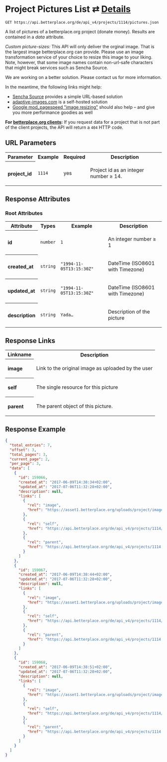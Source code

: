 
# Project Pictures List ⇄ [Details](project_picture_details.md)

```Rebol
GET https://api.betterplace.org/de/api_v4/projects/1114/pictures.json
```

A list of pictures of a betterplace.org project (donate money).
Results are contained in a *data* attribute.

*Custom picture-sizes:* This API will only deliver the orginal image.
That is the largest image betterplace.org can provide.
Please use an image transformation service of your choice to resize this
image to your liking. Note, however, that some image names contain
non-url-safe characters that might break services such as Sencha Source.

We are working on a better solution. Please contact us for more information.

In the meantime, the following links might help:

* [Sencha Source](http://docs.sencha.io/current/index.html#!/guide/src) provides a simple URL-based solution
* [adaptive-images.com](http://adaptive-images.com/) is a self-hosted solution
* [Google mod_pagespeed "image resizing"](https://developers.google.com/speed/docs/mod_pagespeed/filter-image-optimize)
  should also help – and give you more performance goodies as well

**For [betterplace.org clients](../README.md#client-api):**
If you request data for a project that is not part of the client
projects, the API will return a `404` HTTP code.


## URL Parameters

<table>
  <tr>
    <th>Parameter</th>
    <th>Example</th>
    <th>Required</th>
    <th>Description</th>
  </tr>
  <tr>
    <th align="left">project_id</th>
    <td><code>1114</code></td>
    <td>yes</td>
<td>

Project id as an integer number ≥ 14.

</td>
  </tr>
</table>


## Response Attributes

### Root Attributes

  <table>
    <tr>
      <th>Attribute</th>
      <th>Types</th>
      <th>Example</th>
      <th>Description</th>
    </tr>
    <tr>
      <th align="left">id</th>
      <td><code>number</code></td>
      <td><code>1</code></td>
<td>

An integer number ≥ 1

</td>
    </tr>
    <tr>
      <th align="left">created_at</th>
      <td><code>string</code></td>
      <td><code>"1994-11-05T13:15:30Z"</code></td>
<td>

DateTime (ISO8601 with Timezone)

</td>
    </tr>
    <tr>
      <th align="left">updated_at</th>
      <td><code>string</code></td>
      <td><code>"1994-11-05T13:15:30Z"</code></td>
<td>

DateTime (ISO8601 with Timezone)

</td>
    </tr>
    <tr>
      <th align="left">description</th>
      <td><code>string</code></td>
      <td><code>Yada…</code></td>
<td>

Description of the picture

</td>
    </tr>
  </table>
</table>

## Response Links

<table>
  <tr>
    <th>Linkname</th>
    <th>Description</th>
  </tr>
    <tr>
<th align="left">

image

</th>
<td>

Link to the original image as uploaded by the user

</td>
    </tr>
    <tr>
<th align="left">

self

</th>
<td>

The single resource for this picture

</td>
    </tr>
    <tr>
<th align="left">

parent

</th>
<td>

The parent object of this picture.

</td>
    </tr>
</table>

## Response Example

```json
{
  "total_entries": 7,
  "offset": 3,
  "total_pages": 3,
  "current_page": 2,
  "per_page": 3,
  "data": [
    {
      "id": 159066,
      "created_at": "2017-06-09T14:38:34+02:00",
      "updated_at": "2017-07-06T11:32:28+02:00",
      "description": null,
      "links": [
        {
          "rel": "image",
          "href": "https://asset1.betterplace.org/uploads/project/image/000/001/114/159066/bp1497011914_1.2.1.JPG"
        },
        {
          "rel": "self",
          "href": "https://api.betterplace.org/de/api_v4/projects/1114/pictures/159066.json"
        },
        {
          "rel": "parent",
          "href": "https://api.betterplace.org/de/api_v4/projects/1114.json"
        }
      ]
    },
    {
      "id": 159067,
      "created_at": "2017-06-09T14:38:44+02:00",
      "updated_at": "2017-07-06T11:32:28+02:00",
      "description": null,
      "links": [
        {
          "rel": "image",
          "href": "https://asset1.betterplace.org/uploads/project/image/000/001/114/159067/bp1497011924_2.2.1.JPG"
        },
        {
          "rel": "self",
          "href": "https://api.betterplace.org/de/api_v4/projects/1114/pictures/159067.json"
        },
        {
          "rel": "parent",
          "href": "https://api.betterplace.org/de/api_v4/projects/1114.json"
        }
      ]
    },
    {
      "id": 159068,
      "created_at": "2017-06-09T14:38:51+02:00",
      "updated_at": "2017-07-06T11:32:28+02:00",
      "description": null,
      "links": [
        {
          "rel": "image",
          "href": "https://asset1.betterplace.org/uploads/project/image/000/001/114/159068/bp1497011931_4.1.2.JPG"
        },
        {
          "rel": "self",
          "href": "https://api.betterplace.org/de/api_v4/projects/1114/pictures/159068.json"
        },
        {
          "rel": "parent",
          "href": "https://api.betterplace.org/de/api_v4/projects/1114.json"
        }
      ]
    }
  ]
}
```

